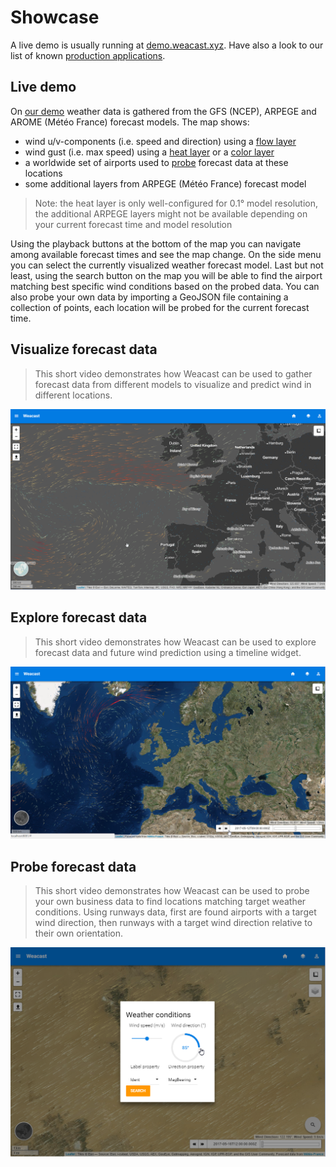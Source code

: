 # Showcase

A live demo is usually running at [demo.weacast.xyz](http://demo.weacast.xyz). Have also a look to our list of known [production applications](https://weacast.gitbooks.io/weacast-docs/content/ecosystem/#production-applications).

## Live demo

On [our demo](http://demo.weacast.xyz) weather data is gathered from the GFS (NCEP), ARPEGE and AROME (Météo France) forecast models. The map shows:
* wind u/v-components (i.e. speed and direction) using a [flow layer](https://weacast.gitbooks.io/weacast-docs/content/api/LAYERS.html#flowlayer-source)
* wind gust (i.e. max speed) using a [heat layer](https://weacast.gitbooks.io/weacast-docs/content/api/LAYERS.html#heatlayer-source) or a [color layer](https://weacast.gitbooks.io/weacast-docs/content/api/LAYERS.html#colorlayer-source)
* a worldwide set of airports used to [probe](https://weacast.gitbooks.io/weacast-docs/content/architecture/DOMAINMODEL.html#probe) forecast data at these locations
* some additional layers from ARPEGE (Météo France) forecast model

> Note: the heat layer is only well-configured for 0.1° model resolution, the additional ARPEGE layers might not be available depending on your current forecast time and model resolution

Using the playback buttons at the bottom of the map you can navigate among available forecast times and see the map change. On the side menu you can select the currently visualized weather forecast model. Last but not least, using the search button on the map you will be able to find the airport matching best specific wind conditions based on the probed data. You can also probe your own data by importing a GeoJSON file containing a collection of points, each location will be probed for the current forecast time.

## Visualize forecast data

> This short video demonstrates how Weacast can be used to gather forecast data from different models to visualize and predict wind in different locations.

[![Weacast video](./images/weacast-wind.png)](https://www.youtube.com/watch?v=JHU7WbETWjw)

## Explore forecast data

> This short video demonstrates how Weacast can be used to explore forecast data and future wind prediction using a timeline widget.

[![Weacast video](./images/weacast-timeline.png)](https://www.youtube.com/watch?v=YcWIlnSbpoo)

## Probe forecast data

> This short video demonstrates how Weacast can be used to probe your own business data to find locations matching target weather conditions. Using runways data, first are found airports with a target wind direction, then runways with a target wind direction relative to their own orientation.

[![Weacast video](./images/weacast-probe.png)](https://www.youtube.com/watch?v=4jvwNUbzuAY)
